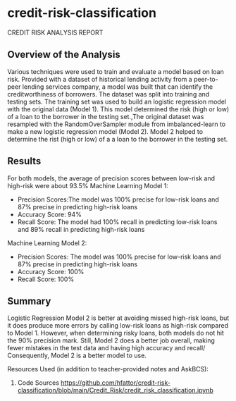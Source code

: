 # credit-risk-classification

CREDIT RISK ANALYSIS REPORT
## Overview of the Analysis
Various techniques were used to train and evaluate a model based on loan risk. Provided with a dataset of historical lending activity from a peer-to-peer lending services company, a model was built that can identify the creditworthiness of borrowers. The dataset was split into training and testing sets. The training set was used to build an logistic regression model with the original data (Model 1). This model determined the risk (high or low) of a loan to the borrower in the testing set.,The original dataset was resampled with the RandomOverSampler module from imbalanced-learn to make a new logistic regression model (Model 2). Model 2 helped to determine the rist (high or low) of a a loan to the borrower in the testing set.

## Results
For both models, the average of precision scores between low-risk and high-risk were about 93.5% 
Machine Learning Model 1:
  * Precision Scores:The model was 100% precise for low-risk loans and 87% precise in predicting high-risk loans
  * Accuracy Score: 94%
  * Recall Score: The model had 100% recall in predicting low-risk loans and 89% recall in predicting high-risk loans

Machine Learning Model 2:
  * Precision Scores: The model was 100% precise for low-risk loans and 87% precise in predicting high-risk loans
  * Accuracy Score: 100%
  * Recall Score: 100%

## Summary

Logistic Regression Model 2 is better at avoiding missed high-risk loans, but it does produce more errors by calling low-risk loans as high-risk compared to Model 1. However, when determining risky loans, both models do not hit the 90% precision mark. Still, Model 2 does a better job overall, making fewer mistakes in the test data and having high accuracy and recall/ Consequently, Model 2 is a better model to use.

Resources Used (in addition to teacher-provided notes and AskBCS):
1. Code Sources
   https://github.com/hfattor/credit-risk-classification/blob/main/Credit_Risk/credit_risk_classification.ipynb
   
